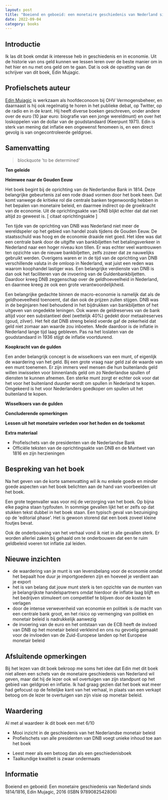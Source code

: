 ```yaml
---
layout: post
title: "Boeiend en geboeid: een monetaire geschiedenis van Nederland sinds 1814/1816"
date: 2022-09-04
category: books
---
```

## Introductie

Ik las dit boek omdat ik interesse heb in geschiedenis en in economie. Uit de historie van ons geld kunnen we lessen leren over de beste manier om in het hier en nu met ons geld om te gaan. Dat is ook de opvatting van de schrijver van dit boek, Edin Mujagic.

## Profielschets auteur

[Edin Mujagic](http://www.edinmujagic.nl) is werkzaam als hoofdeconoom bij OHV Vermogensbeheer, en daarnaast is hij ook regelmatig te horen in het publieke debat, op Twitter, op de radio en in de krant. Hij heeft diverse boeken geschreven, onder andere over de euro (10 jaar euro: biografie van een jonge wereldmunt) en over het loskoppelen van de dollar van de goudstandaard (Keerpunt 1971). Edin is sterk van mening dat inflatie een ongewenst fenomeen is, en een direct gevolg is van ongecontroleerde geldgroei. 

## Samenvatting

> blockquote 'to be determined'

**Ten geleide**

**Heimwee naar de Gouden Eeuw**

Het boek begint bij de oprichting van de Nederlandse Bank in 1814. Deze belangrijke gebeurtenis zal een rode draad vormen door het boek heen. Dat komt vanwege de kritieke rol die centrale banken tegenwoordig hebben in het bepalen van monetaire beleid, en daarmee indirect op de groeikracht van de economie. Uit de oprichtingsakte van DNB blijkt echter dat dat niet altijd zo geweest is.
[ citaat oprichtingsakte ]

Ten tijde van de oprichting van DNB was Nederland niet meer de wereldspeler op het gebied van handel zoals tijdens de Gouden Eeuw. De staatsschuld was hoog en de economie draaide niet goed. Het idee was dat een centrale bank door de uitgifte van bankbiljetten het betalingsverkeer in Nederland naar een hoger niveau kon tillen. Er was echter veel wantrouwen ten opzichte van de nieuwe bankbiljetten, zelfs zozeer dat ze nauwelijks gebruikt werden. Overigens waren er in de tijd van de oprichting van DNB verschillende valuta in de omloop in Nederland, wat juist een reden was waarom koophandel lastiger was. Een belangrijke verdienste van DNB is dan ook het faciliteren van de invoering van de Guldenbankbiljetten. Daardoor kreeg DNB zeggenschap over de geldhoeveelheid in Nederland, en daarmee kreeg ze ook een grote verantwoordelijkheid.

Een belangrijke gedachte binnen de macro-economie is namelijk dat als de geldhoeveelheid toenoemt, dat dan ook de prijzen zullen stijgen. DNB was in de beginjaren heel behoudend in het bijdrukken van bankbiljetten of het uitgeven van ongedekte leningen. Ook waren de geldreserves van de bank altijd voor een substantieel deel (wettelijk 40%) gedekt door metaalreserves (goud, zilver). Het feit dat DNB streng beleid voerde gaf de zekerheid dat geld niet zomaar aan waarde zou inboeten. Mede daardoor is de inflatie in Nederland lange tijd laag gebleven. Pas na het loslaten van de goudstandaard in 1936 stijgt de inflatie voortdurend.

**Koopkracht van de gulden**

Een ander belangrijk concept is de wisselkoers van een munt, of eigenlijk de waardering van het geld. Bij een grote vraag naar geld zal de waarde van een munt toenemen. Er zijn immers veel mensen die hun buitenlands geld willen inwisselen voor binnenlands geld om zo Nederlandse spullen of diensten te kunnen afnemen. Een sterke munt zorgt er echter ook voor dat het voor het buitenland duurder wordt om spullen in Nederland te kopen. Omgekeerd is het voor Nederlanders goedkoper om spullen uit het buitenland te kopen.

**Wisselkoers van de gulden**

**Concluderende opmerkingen**

**Lessen uit het monetaire verleden voor het heden en de toekomst**

**Extra materiaal**

* Profielschets van de presidenten van de Nederlandse Bank
* Officiële teksten van de oprichtingsakte van DNB en de Muntwet van 1816 en zijn herzieningen

## Bespreking van het boek

Na het geven van de korte samenvatting wil ik nu enkele goede en minder goede aspecten van het boek belichten aan de hand van voorbeelden uit het boek.

Een grote tegenvaller was voor mij de verzorging van het boek. Op bijna elke pagina staan typfouten. In sommige gevallen lijkt het er zelfs op dat stukken tekst dubbel in het boek staan. Een typisch geval van bezuiniging op de 'editorial phase'. Het is gewoon storend dat een boek zoveel kleine foutjes bevat.

Ook de onderbouwing van het verhaal vond ik niet in alle gevallen sterk. Er worden allerlei zaken bij gehaald om te onderbouwen dat een te ruim geldbeleid voeren tot inflatie zal leiden. 

## Nieuwe inzichten

* de waardering van je munt is van levensbelang voor de economie omdat het bepaalt hoe duur je importgoederen zijn en hoeveel je verdient aan je export
* het is van belang dat jouw munt sterk is ten opzichte van de munten van je belangrijkste handelspartners omdat hierdoor de inflatie laag blijft en het bedrijven stimuleert om competitief te blijven door de kosten te verlagen
* door de intense verwevenheid van economie en politiek is de macht van een centrale bank groot, en het risico op vermenging van politiek en monetair beleid is nadrukkelijk aanwezig
* de invoering van de euro en het ontstaan van de ECB heeft de invloed van DNB op het monetair beleid verkleind en ons nu gevoelig gemaakt voor de invloeden van de Zuid-Europese landen op het Europese monetair beleid 

## Afsluitende opmerkingen

Bij het lezen van dit boek bekroop me soms het idee dat Edin met dit boek niet alleen een schets van de monetaire geschiedenis van Nederland wil geven, maar dat hij de lezer ook wil overtuigen van zijn standpunt op het gebied van geldgroei en inflatie. Ik had graag gezien dat het boek wat meer had gefocust op de feitelijke kant van het verhaal, in plaats van een verkapt betoog om de lezer te overtuigen van zijn visie op monetair beleid. 

## Waardering

Al met al waardeer ik dit boek een met 6/10

+ Mooi inzicht in de geschiedenis van het Nederlandse monetair beleid
+ Profielschets van alle presidenten van DNB voegt unieke inhoud toe aan het boek

- Leest meer als een betoog dan als een geschiedenisboek
- Taalkundige kwaliteit is zwaar ondermaats

## Informatie

Boeiend en geboeid: Een monetaire geschiedenis van Nederland sinds 1814/1816, Edin Mujagic, 2016 (ISBN 9789082542806)
